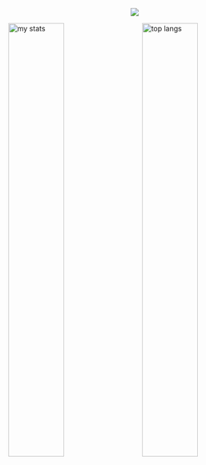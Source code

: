 <p align="center">
  <a href="https://skillicons.dev">
    <img src="https://skillicons.dev/icons?i=vscode,html,css,js,sass,react,redux,nodejs,figma,github,vite,aws,jest,ts" />
  </a>
</p>
<img alt="my stats" align="left" width="47%" src="https://github-readme-stats.vercel.app/api?username=Pablosudev"/>
<img alt="top langs" align="right" width="47%" src="https://github-readme-stats.vercel.app/api/top-langs/?username=Pablosudev&layout=compact"/>

